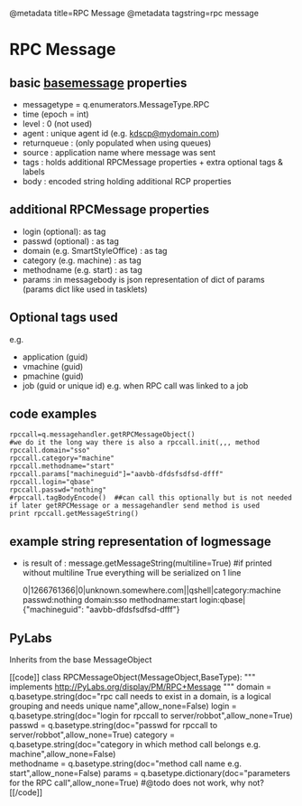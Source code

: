 @metadata title=RPC Message
@metadata tagstring=rpc message

[basemsg]: /#/Components/BaseMsg

# RPC Message


## basic [basemessage][basemsg] properties

* messagetype = q.enumerators.MessageType.RPC
* time (epoch = int)
* level : 0 (not used)
* agent : unique agent id (e.g. kdscp@mydomain.com)
* returnqueue : (only populated when using queues)
* source : application name where message was sent
* tags : holds additional RPCMessage properties + extra optional tags & labels
* body : encoded string holding additional RCP properties


## additional RPCMessage properties

* login (optional): as tag
* passwd (optional) : as tag
* domain (e.g. SmartStyleOffice) : as tag
* category (e.g. machine) : as tag
* methodname (e.g. start) : as tag
* params :in messagebody is json representation of dict of params (params dict like used in tasklets)


## Optional tags used

e.g.
* application (guid)
* vmachine (guid)
* pmachine (guid)
* job (guid or unique id) e.g. when RPC call was linked to a job


## code examples

    rpccall=q.messagehandler.getRPCMessageObject()
    #we do it the long way there is also a rpccall.init(,,, method
    rpccall.domain="sso"
    rpccall.category="machine"
    rpccall.methodname="start"
    rpccall.params["machineguid"]="aavbb-dfdsfsdfsd-dfff"
    rpccall.login="qbase"
    rpccall.passwd="nothing"                    
    #rpccall.tagBodyEncode()  ##can call this optionally but is not needed if later getRPCMessage or a messagehandler send method is used
    print rpccall.getMessageString()


## example string representation of logmessage

* is result of : message.getMessageString(multiline=True)  #if printed without multiline True everything will be serialized on 1 line

    0|1266761366|0|unknown.somewhere.com||qshell|category:machine passwd:nothing domain:sso methodname:start login:qbase|
    {"machineguid": "aavbb-dfdsfsdfsd-dfff"}


## PyLabs

Inherits from the base MessageObject

[[code]]
class RPCMessageObject(MessageObject,BaseType):
    """
    implements http://PyLabs.org/display/PM/RPC+Message
    """
    domain = q.basetype.string(doc="rpc call needs to exist in a domain, is a logical grouping and needs unique name",allow_none=False)
    login = q.basetype.string(doc="login for rpccall to server/robbot",allow_none=True)
    passwd = q.basetype.string(doc="passwd for rpccall to server/robbot",allow_none=True)
    category = q.basetype.string(doc="category in which method call belongs e.g. machine",allow_none=False)    
    methodname = q.basetype.string(doc="method call name e.g. start",allow_none=False)
    params = q.basetype.dictionary(doc="parameters for the RPC call",allow_none=True)  #@todo does not work, why not?
[[/code]]
